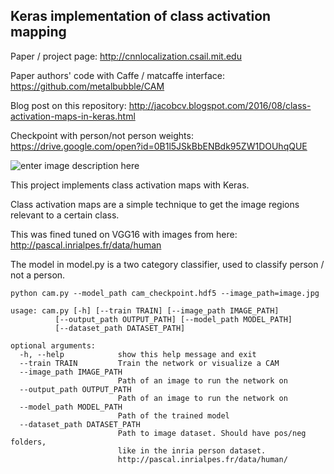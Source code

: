 ## Keras implementation of class activation mapping

Paper / project page: http://cnnlocalization.csail.mit.edu

Paper authors' code with Caffe / matcaffe interface: https://github.com/metalbubble/CAM


Blog post on this repository: http://jacobcv.blogspot.com/2016/08/class-activation-maps-in-keras.html 

Checkpoint with person/not person weights: https://drive.google.com/open?id=0B1l5JSkBbENBdk95ZW1DOUhqQUE

![enter image description here](https://raw.githubusercontent.com/jacobgil/keras-cam/master/examples/mona_lisa.jpg)


This project implements class activation maps with Keras.

Class activation maps are a simple technique to get the image regions relevant to a certain class.

This was fined tuned on VGG16 with images from here: 
http://pascal.inrialpes.fr/data/human

The model in model.py is a two category classifier, used to classify person / not a person.

	python cam.py --model_path cam_checkpoint.hdf5 --image_path=image.jpg

    usage: cam.py [-h] [--train TRAIN] [--image_path IMAGE_PATH]
              [--output_path OUTPUT_PATH] [--model_path MODEL_PATH]
              [--dataset_path DATASET_PATH]

	optional arguments:
	  -h, --help            show this help message and exit
	  --train TRAIN         Train the network or visualize a CAM
	  --image_path IMAGE_PATH
	                        Path of an image to run the network on
	  --output_path OUTPUT_PATH
	                        Path of an image to run the network on
	  --model_path MODEL_PATH
	                        Path of the trained model
	  --dataset_path DATASET_PATH
	                        Path to image dataset. Should have pos/neg folders,
	                        like in the inria person dataset.
	                        http://pascal.inrialpes.fr/data/human/

